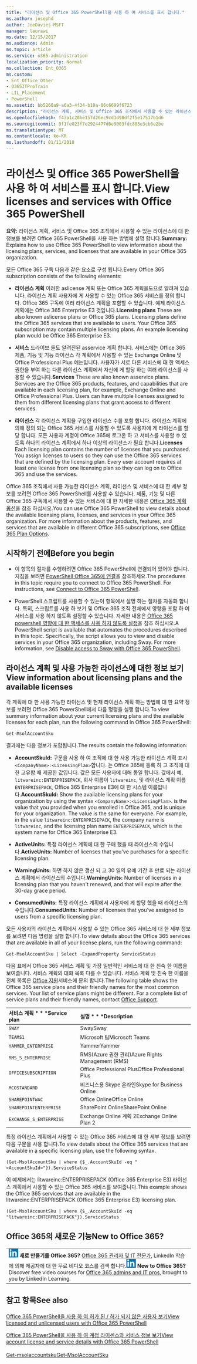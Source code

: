 ```yaml
---
title: "라이선스 및 Office 365 PowerShell을 사용 하 여 서비스를 표시 합니다."
ms.author: josephd
author: JoeDavies-MSFT
manager: laurawi
ms.date: 12/15/2017
ms.audience: Admin
ms.topic: article
ms.service: o365-administration
localization_priority: Normal
ms.collection: Ent_O365
ms.custom:
- Ent_Office_Other
- O365ITProTrain
- LIL_Placement
- PowerShell
ms.assetid: bb5260a9-a6a3-4f34-b19a-06c6699f6723
description: "라이선스 계획, 서비스 및 Office 365 조직에서 사용할 수 있는 라이선스에 대 한 정보를 보려면 Office 365 PowerShell을 사용 하는 방법에 설명 합니다."
ms.openlocfilehash: f43a1c20be157d26ec9cd1d98df2f5e17517b1d6
ms.sourcegitcommit: 9f1fe023f7e2924477d6e9003fdc805e3cb6e2be
ms.translationtype: MT
ms.contentlocale: ko-KR
ms.lasthandoff: 01/11/2018
---
```

# <a name="view-licenses-and-services-with-office-365-powershell"></a><span data-ttu-id="7a676-103">라이선스 및 Office 365 PowerShell을 사용 하 여 서비스를 표시 합니다.</span><span class="sxs-lookup"><span data-stu-id="7a676-103">View licenses and services with Office 365 PowerShell</span></span>

<span data-ttu-id="7a676-104">**요약:** 라이선스 계획, 서비스 및 Office 365 조직에서 사용할 수 있는 라이선스에 대 한 정보를 보려면 Office 365 PowerShell을 사용 하는 방법에 설명 합니다.</span><span class="sxs-lookup"><span data-stu-id="7a676-104">**Summary:** Explains how to use Office 365 PowerShell to view information about the licensing plans, services, and licenses that are available in your Office 365 organization.</span></span>
  
<span data-ttu-id="7a676-105">모든 Office 365 구독 다음과 같은 요소로 구성 됩니다.</span><span class="sxs-lookup"><span data-stu-id="7a676-105">Every Office 365 subscription consists of the following elements:</span></span>
- <span data-ttu-id="7a676-p101">**라이선스 계획** 이러한 aslicense 계획 또는 Office 365 계획을도으로 알려져 있습니다. 라이선스 계획 사용자에 게 사용할 수 있는 Office 365 서비스를 정의 합니다. Office 365 구독에 여러 라이선스 계획을 포함할 수 있습니다. 예제 라이선스 계획에는 Office 365 Enterprise E3 것입니다.</span><span class="sxs-lookup"><span data-stu-id="7a676-p101">**Licensing plans** These are also known aslicense plans or Office 365 plans. Licensing plans define the Office 365 services that are available to users. Your Office 365 subscription may contain multiple licensing plans. An example licensing plan would be Office 365 Enterprise E3.</span></span>
    
- <span data-ttu-id="7a676-p102">**서비스** 드라이브 들도 알려진된 asservice 계획 합니다. 서비스에는 Office 365 제품, 기능 및 기능 라이선스 각 계획에서 사용할 수 있는 Exchange Online 및 Office Professional Plus 예는입니다. 사용자가 서로 다른 서비스에 대 한 액세스 권한을 부여 하는 다른 라이선스 계획에서 자신에 게 할당 하는 여러 라이선스를 사용할 수 있습니다.</span><span class="sxs-lookup"><span data-stu-id="7a676-p102">**Services** These are also known asservice plans. Services are the Office 365 products, features, and capabilities that are available in each licensing plan, for example, Exchange Online and Office Professional Plus. Users can have multiple licenses assigned to them from different licensing plans that grant access to different services.</span></span>
    
- <span data-ttu-id="7a676-p103">**라이선스** 각 라이선스 계획을 구입한 라이선스 수를 포함 합니다. 라이선스 계획에 의해 정의 되는 Office 365 서비스를 사용할 수 있도록 사용자에 게 라이선스를 할당 합니다. 모든 사용자 계정이 Office 365에 로그온 하 고 서비스를 사용할 수 있도록 하나의 라이선스 계획에서 하나 이상의 라이선스가 필요 합니다.</span><span class="sxs-lookup"><span data-stu-id="7a676-p103">**Licenses** Each licensing plan contains the number of licenses that you purchased. You assign licenses to users so they can use the Office 365 services that are defined by the licensing plan. Every user account requires at least one license from one licensing plan so they can log on to Office 365 and use the services.</span></span>
    
<span data-ttu-id="7a676-p104">Office 365 조직에서 사용 가능한 라이선스 계획, 라이선스 및 서비스에 대 한 세부 정보를 보려면 Office 365 PowerShell를 사용할 수 있습니다. 제품, 기능 및 다른 Office 365 구독에서 사용할 수 있는 서비스에 대 한 자세한 내용은 [Office 365 계획 옵션](https://go.microsoft.com/fwlink/p/?LinkId=691147)을 참조 하십시오.</span><span class="sxs-lookup"><span data-stu-id="7a676-p104">You can use Office 365 PowerShell to view details about the available licensing plans, licenses, and services in your Office 365 organization. For more information about the products, features, and services that are available in different Office 365 subscriptions, see [Office 365 Plan Options](https://go.microsoft.com/fwlink/p/?LinkId=691147).</span></span>
## <a name="before-you-begin"></a><span data-ttu-id="7a676-118">시작하기 전에</span><span class="sxs-lookup"><span data-stu-id="7a676-118">Before you begin</span></span>
<span data-ttu-id="7a676-119"><a name="RTT"> </a></span><span class="sxs-lookup"><span data-stu-id="7a676-119"></span></span>

- <span data-ttu-id="7a676-p105">이 항목의 절차를 수행하려면 Office 365 PowerShell에 연결되어 있어야 합니다. 지침을 보려면 [PowerShell Office 365에 연결](connect-to-office-365-powershell.md)을 참조하세요.</span><span class="sxs-lookup"><span data-stu-id="7a676-p105">The procedures in this topic require you to connect to Office 365 PowerShell. For instructions, see [Connect to Office 365 PowerShell](connect-to-office-365-powershell.md).</span></span>
    
- <span data-ttu-id="7a676-p106">PowerShell 스크립트를 사용할 수 있는이 항목에서 설명 하는 절차를 자동화 합니다. 특히, 스크립트를 사용 하 보기 및 Office 365 조직 전체에서 영향을 포함 하 여 서비스를 사용 하지 않도록 설정할 수 있습니다. 자세한 내용은 [Office 365 powershell 영향에 대 한 액세스를 사용 하지 않도록 설정](disable-access-to-sway-with-office-365-powershell.md)을 참조 하십시오.</span><span class="sxs-lookup"><span data-stu-id="7a676-p106">A PowerShell script is available that automates the procedures described in this topic. Specifically, the script allows you to view and disable services in your Office 365 organization, including Sway. For more information, see [Disable access to Sway with Office 365 PowerShell](disable-access-to-sway-with-office-365-powershell.md).</span></span>
    
## <a name="view-information-about-licensing-plans-and-the-available-licenses"></a><span data-ttu-id="7a676-125">라이선스 계획 및 사용 가능한 라이선스에 대한 정보 보기</span><span class="sxs-lookup"><span data-stu-id="7a676-125">View information about licensing plans and the available licenses</span></span>
<span data-ttu-id="7a676-126"><a name="ShortVersion"> </a></span><span class="sxs-lookup"><span data-stu-id="7a676-126"></span></span>

<span data-ttu-id="7a676-127">각 계획에 대 한 사용 가능한 라이선스 및 현재 라이선스 계획 하는 방법에 대 한 요약 정보를 보려면 Office 365 PowerShell에서 다음 명령을 실행 합니다.</span><span class="sxs-lookup"><span data-stu-id="7a676-127">To view summary information about your current licensing plans and the available licenses for each plan, run the following command in Office 365 PowerShell:</span></span>
  
```
Get-MsolAccountSku
```

<span data-ttu-id="7a676-128">결과에는 다음 정보가 포함됩니다.</span><span class="sxs-lookup"><span data-stu-id="7a676-128">The results contain the following information:</span></span>
  
- <span data-ttu-id="7a676-p107">**AccountSkuId:** 구문을 사용 하 여 조직에 대 한 사용 가능한 라이선스 계획 표시 `<CompanyName>:<LicensingPlan>`합니다.  _<CompanyName>_ 는 Office 365에 등록 하 고 조직에 대 한 고유함 때 제공한 값입니다. _<LicensingPlan>_ 값은 모든 사용자에 대해 동일 합니다. 값에서 예, `litwareinc:ENTERPRISEPACK`, 회사 이름이 `litwareinc`, 및 라이선스 계획 이름 `ENTERPRISEPACK`, Office 365 Enterprise E3에 대 한 시스템 이름입니다.</span><span class="sxs-lookup"><span data-stu-id="7a676-p107">**AccountSkuId:** Show the available licensing plans for your organization by using the syntax `<CompanyName>:<LicensingPlan>`.  _<CompanyName>_ is the value that you provided when you enrolled in Office 365, and is unique for your organization. The _<LicensingPlan>_ value is the same for everyone. For example, in the value `litwareinc:ENTERPRISEPACK`, the company name is  `litwareinc`, and the licensing plan name  `ENTERPRISEPACK`, which is the system name for Office 365 Enterprise E3.</span></span>
    
- <span data-ttu-id="7a676-133">**ActiveUnits:** 특정 라이선스 계획에 대 한 구매 했을 때 라이선스의 수입니다.</span><span class="sxs-lookup"><span data-stu-id="7a676-133">**ActiveUnits:** Number of licenses that you've purchases for a specific licensing plan.</span></span>
    
- <span data-ttu-id="7a676-134">**WarningUnits:** 하면 하지 않은 갱신 되 고 30 일의 유예 기간 후 만료 되는 라이선스 계획에서 라이선스의 수입니다.</span><span class="sxs-lookup"><span data-stu-id="7a676-134">**WarningUnits:** Number of licenses in a licensing plan that you haven't renewed, and that will expire after the 30-day grace period.</span></span>
    
- <span data-ttu-id="7a676-135">**ConsumedUnits:** 특정 라이선스 계획에서 사용자에 게 할당 했을 때 라이선스의 수입니다.</span><span class="sxs-lookup"><span data-stu-id="7a676-135">**ConsumedUnits:** Number of licenses that you've assigned to users from a specific licensing plan.</span></span>
    
<span data-ttu-id="7a676-136">모든 사용자의 라이선스 계획에서 사용할 수 있는 Office 365 서비스에 대 한 세부 정보를 보려면 다음 명령을 실행 합니다.</span><span class="sxs-lookup"><span data-stu-id="7a676-136">To view details about the Office 365 services that are available in all of your license plans, run the following command:</span></span>
  
```
Get-MsolAccountSku | Select -ExpandProperty ServiceStatus
```

<span data-ttu-id="7a676-p108">다음 표에서 Office 365 서비스 계획 및 가장 일반적인 서비스에 대 한 친숙 한 이름을 보여줍니다. 서비스 계획의 대화 목록 다를 수 있습니다. 서비스 계획 및 친숙 한 이름을 전체 목록은 [Office 지원](https://support.office.com/home/contact)서비스에 문의 합니다.</span><span class="sxs-lookup"><span data-stu-id="7a676-p108">The following table shows the Office 365 service plans and their friendly names for the most common services. Your list of service plans might be different. For a complete list of service plans and their friendly names, contact [Office Support](https://support.office.com/home/contact).</span></span>
  
|<span data-ttu-id="7a676-140">서비스 계획 * * *</span><span class="sxs-lookup"><span data-stu-id="7a676-140">****Service plan****</span></span>|<span data-ttu-id="7a676-141">설명 * * *</span><span class="sxs-lookup"><span data-stu-id="7a676-141">****Description****</span></span>|
|:-----|:-----|
| `SWAY` <br/> |<span data-ttu-id="7a676-142">Sway</span><span class="sxs-lookup"><span data-stu-id="7a676-142">Sway</span></span>  <br/> |
| `TEAMS1` <br/> |<span data-ttu-id="7a676-143">Microsoft 팀</span><span class="sxs-lookup"><span data-stu-id="7a676-143">Microsoft Teams</span></span>  <br/> |
| `YAMMER_ENTERPRISE` <br/> |<span data-ttu-id="7a676-144">Yammer</span><span class="sxs-lookup"><span data-stu-id="7a676-144">Yammer</span></span>  <br/> |
| `RMS_S_ENTERPRISE` <br/> |<span data-ttu-id="7a676-145">RMS(Azure 권한 관리)</span><span class="sxs-lookup"><span data-stu-id="7a676-145">Azure Rights Management (RMS)</span></span>  <br/> |
| `OFFICESUBSCRIPTION` <br/> |<span data-ttu-id="7a676-146">Office Professional Plus</span><span class="sxs-lookup"><span data-stu-id="7a676-146">Office Professional Plus</span></span>  <br/> |
| `MCOSTANDARD` <br/> |<span data-ttu-id="7a676-147">비즈니스용 Skype 온라인</span><span class="sxs-lookup"><span data-stu-id="7a676-147">Skype for Business Online</span></span>  <br/> |
| `SHAREPOINTWAC` <br/> |<span data-ttu-id="7a676-148">Office Online</span><span class="sxs-lookup"><span data-stu-id="7a676-148">Office Online</span></span>  <br/> |
| `SHAREPOINTENTERPRISE` <br/> |<span data-ttu-id="7a676-149">SharePoint Online</span><span class="sxs-lookup"><span data-stu-id="7a676-149">SharePoint Online</span></span>  <br/> |
| `EXCHANGE_S_ENTERPRISE` <br/> |<span data-ttu-id="7a676-150">Exchange Online 계획 2</span><span class="sxs-lookup"><span data-stu-id="7a676-150">Exchange Online Plan 2</span></span>  <br/> |
   
<span data-ttu-id="7a676-151">특정 라이선스 계획에서 사용할 수 있는 Office 365 서비스에 대 한 세부 정보를 보려면 다음 구문을 사용 합니다.</span><span class="sxs-lookup"><span data-stu-id="7a676-151">To view details about the Office 365 services that are available in a specific licensing plan, use the following syntax.</span></span>
  
```
(Get-MsolAccountSku | where {$_.AccountSkuId -eq " <AccountSkuId>"}).ServiceStatus
```

<span data-ttu-id="7a676-152">이 예제에서는 litwareinc:ENTERPRISEPACK (Office 365 Enterprise E3) 라이선스 계획에서 사용할 수 있는 Office 365 서비스를 보여줍니다.</span><span class="sxs-lookup"><span data-stu-id="7a676-152">This example shows the Office 365 services that are available in the  litwareinc:ENTERPRISEPACK (Office 365 Enterprise E3) licensing plan.</span></span>
  
```
(Get-MsolAccountSku | where {$_.AccountSkuId -eq "litwareinc:ENTERPRISEPACK"}).ServiceStatus
```

## <a name="new-to-office-365"></a><span data-ttu-id="7a676-153">Office 365의 새로운 기능</span><span class="sxs-lookup"><span data-stu-id="7a676-153">New to Office 365?</span></span>
<span data-ttu-id="7a676-154"><a name="ShortVersion"> </a></span><span class="sxs-lookup"><span data-stu-id="7a676-154"></span></span>

||
|:-----|
|<span data-ttu-id="7a676-p109">![LinkedIn 학습에 대 한 짧은 아이콘](images/d547e1cb-7c66-422b-85be-7e7db2a9cf97.png) **새로 만들기를 Office 365?**         [Office 365 관리자 및 IT 전문가](https://support.office.com/article/Office-365-admin-and-IT-pro-courses-68cc9b95-0bdc-491e-a81f-ee70b3ec63c5), LinkedIn 학습에 의해 제공자에 대 한 무료 비디오 코스를 검색 합니다.</span><span class="sxs-lookup"><span data-stu-id="7a676-p109">![The short icon for LinkedIn Learning](images/d547e1cb-7c66-422b-85be-7e7db2a9cf97.png) **New to Office 365?**         Discover free video courses for [Office 365 admins and IT pros](https://support.office.com/article/Office-365-admin-and-IT-pro-courses-68cc9b95-0bdc-491e-a81f-ee70b3ec63c5), brought to you by LinkedIn Learning.</span></span> |
   
## <a name="see-also"></a><span data-ttu-id="7a676-157">참고 항목</span><span class="sxs-lookup"><span data-stu-id="7a676-157">See also</span></span>
<span data-ttu-id="7a676-158"><a name="ShortVersion"> </a></span><span class="sxs-lookup"><span data-stu-id="7a676-158"></span></span>

#### 

[<span data-ttu-id="7a676-159">Office 365 PowerShell을 사용 하 여 허가 된 / 허가 되지 않은 사용자 보기</span><span class="sxs-lookup"><span data-stu-id="7a676-159">View licensed and unlicensed users with Office 365 PowerShell</span></span>](view-licensed-and-unlicensed-users-with-office-365-powershell.md)
  
[<span data-ttu-id="7a676-160">Office 365 PowerShell을 사용 하 여 계정 라이센스와 서비스 정보 보기</span><span class="sxs-lookup"><span data-stu-id="7a676-160">View account license and service details with Office 365 PowerShell</span></span>](view-account-license-and-service-details-with-office-365-powershell.md)
#### 

[<span data-ttu-id="7a676-161">Get-msolaccountsku</span><span class="sxs-lookup"><span data-stu-id="7a676-161">Get-MsolAccountSku</span></span>](https://go.microsoft.com/fwlink/p/?LinkId=691549)

